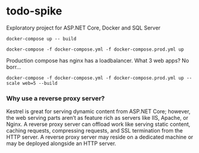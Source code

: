 # todo-spike
Exploratory project for ASP.NET Core, Docker and SQL Server

`docker-compose up -- build`

`docker-compose -f docker-compose.yml -f docker-compose.prod.yml up`

Production compose has nginx has a loadbalancer. What 3 web apps? No borr...

`docker-compose -f docker-compose.yml -f docker-compose.prod.yml up --scale web=5 --build`

### Why use a reverse proxy server?

Kestrel is great for serving dynamic content from ASP.NET Core; however, the web serving parts aren’t as feature rich as servers like IIS, Apache, or Nginx. A reverse proxy server can offload work like serving static content, caching requests, compressing requests, and SSL termination from the HTTP server. A reverse proxy server may reside on a dedicated machine or may be deployed alongside an HTTP server.